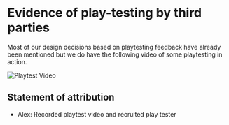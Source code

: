 # Evidence of play-testing by third parties
Most of our design decisions based on playtesting feedback have already been mentioned but we do have the following video of some playtesting in action.

![Playtest Video](https://bathspaonline-my.sharepoint.com/:v:/g/personal/alex_merritt23_bathspa_ac_uk/EUqqRGKNF4tJntmdC1RvRl4BEnGt-I-ftWQhaAw5oj6DsQ?nav=eyJyZWZlcnJhbEluZm8iOnsicmVmZXJyYWxBcHAiOiJPbmVEcml2ZUZvckJ1c2luZXNzIiwicmVmZXJyYWxBcHBQbGF0Zm9ybSI6IldlYiIsInJlZmVycmFsTW9kZSI6InZpZXciLCJyZWZlcnJhbFZpZXciOiJNeUZpbGVzTGlua0NvcHkifX0&e=mjyP1G)

## Statement of attribution
- Alex: Recorded playtest video and recruited play tester
